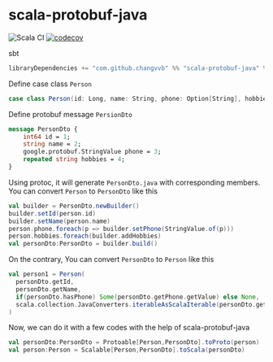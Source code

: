 # scala-protobuf-java

![Scala CI](https://github.com/changvvb/scala-protobuf-java/workflows/Scala%20CI/badge.svg)
[![codecov](https://codecov.io/gh/changvvb/scala-protobuf-java/branch/master/graph/badge.svg)](https://codecov.io/gh/changvvb/scala-protobuf-java)

sbt
```scala
libraryDependencies += "com.github.changvvb" %% "scala-protobuf-java" % "0.1.1"
```

Define case class `Person`
```scala
case class Person(id: Long, name: String, phone: Option[String], hobbies: Seq[String])
```

Define protobuf message `PersionDto`
```proto
message PersonDto {
    int64 id = 1;
    string name = 2;
    google.protobuf.StringValue phone = 3;
    repeated string hobbies = 4;
}
```
Using protoc, it will generate `PersonDto.java` with corresponding members. You can convert `Person` to `PersonDto` like this
```scala
val builder = PersonDto.newBuilder()
builder.setId(person.id)
builder.setName(person.name)
person.phone.foreach(p => builder.setPhone(StringValue.of(p)))
person.hobbies.foreach(builder.addHobbies)
val personDto:PersonDto = builder.build()
``` 
On the contrary, You can convert `PersonDto` to `Person` like this
```scala
val person1 = Person(
  personDto.getId,
  personDto.getName,
  if(personDto.hasPhone) Some(personDto.getPhone.getValue) else None,
  scala.collection.JavaConverters.iterableAsScalaIterable(personDto.getHobbiesList).toSeq
)
```

Now, we can do it with a few codes with the help of scala-protobuf-java 
```scala
val personDto:PersonDto = Protoable[Person,PersonDto].toProto(person)
val person:Person = Scalable[Person,PersonDto].toScala(personDto)
```
